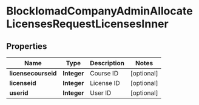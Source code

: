 

# BlockIomadCompanyAdminAllocateLicensesRequestLicensesInner


## Properties

| Name | Type | Description | Notes |
|------------ | ------------- | ------------- | -------------|
|**licensecourseid** | **Integer** | Course ID |  [optional] |
|**licenseid** | **Integer** | License ID |  [optional] |
|**userid** | **Integer** | User ID |  [optional] |



